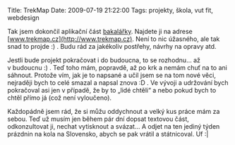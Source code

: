 Title: TrekMap
Date: 2009-07-19 21:22:00
Tags: projekty, škola, vut fit, webdesign

Tak jsem dokončil aplikační část [bakalářky]({filename}2008-10-13_bakalarka.md). Najdete ji na adrese [www.trekmap.cz](http://www.trekmap.cz). Není to nic úžasného, ale tak snad to projde :) . Budu rád za jakékoliv postřehy, návrhy na opravy atd.

Jestli bude projekt pokračovat i do budoucna, to se rozhodnu… až v budoucnu :) . Teď toho mám, popravdě, až po krk a nemám chuť na to ani sáhnout. Protože vím, jak je to napsané a učil jsem se na tom nové věci, nejraději bych to celé smazal a napsal znova :D . Ve vývoji a udržování bych pokračoval asi jen v případě, že by to „lidé chtěli“ a nebo pokud bych to chtěl přímo já (což není vyloučeno).

Každopádně jsem rád, že si můžu oddychnout a velký kus práce mám za sebou. Teď už musím jen během pár dní dopsat textovou část, odkonzultovat ji, nechat vytisknout a svázat… A odjet na ten jediný týden prázdnin na kola na Slovensko, abych se pak vrátil a státnicoval. Uf :|
